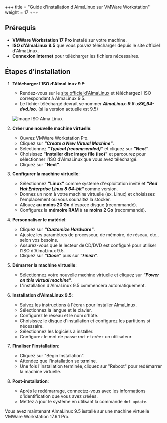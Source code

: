 +++
title = "Guide d'installation d'AlmaLinux sur VMWare Workstation"
weight = 17
+++

## Prérequis
- **VMWare Workstation 17 Pro** installé sur votre machine.
- **ISO d'AlmaLinux 9.5** que vous pouvez télécharger depuis le site officiel d'AlmaLinux.
- **Connexion Internet** pour télécharger les fichiers nécessaires.

## Étapes d'installation

1. **Télécharger l'ISO d'AlmaLinux 9.5**:
   - Rendez-vous sur le [site officiel d'AlmaLinux](https://almalinux.org/get-almalinux/) et téléchargez l'ISO correspondant à AlmaLinux 9.5.
   - Le fichier téléchargé devrait se nommer  ***AlmaLinux-9.5-x86_64-dvd.iso***. (si la version actuelle est 9.5)
	
   ![Image ISO Alma Linux](../telecharger-alma.png)

2. **Créer une nouvelle machine virtuelle**:
   - Ouvrez VMWare Workstation Pro.
   - Cliquez sur ***"Create a New Virtual Machine"***.
   - Sélectionnez ***"Typical (recommended)"*** et cliquez sur ***"Next"***.
   - Choisissez **"Installer disc image file (iso)"** et parcourez pour sélectionner l'ISO d'AlmaLinux que vous avez téléchargé.
   - Cliquez sur **"Next"**.

3. **Configurer la machine virtuelle**:
   - Sélectionnez **"Linux"** comme système d'exploitation invité et ***"Red Hat Enterprise Linux 8 64-bit"*** comme version.
   - Donnez un nom à votre machine virtuelle (ex. Linux) et choisissez l'emplacement où vous souhaitez la stocker.
   - Allouez **au moins 20 Go** d'espace disque (recommandé).
   - Configurez la **mémoire RAM** à **au moins 2 Go** (recommandé).

4. **Personnaliser le matériel**:
   - Cliquez sur ***"Customize Hardware"***.
   - Ajustez les paramètres de processeur, de mémoire, de réseau, etc., selon vos besoins.
   - Assurez-vous que le lecteur de CD/DVD est configuré pour utiliser l'ISO d'AlmaLinux 9.5.
   - Cliquez sur ***"Close"*** puis sur ***"Finish"***.

5. **Démarrer la machine virtuelle**:
   - Sélectionnez votre nouvelle machine virtuelle et cliquez sur ***"Power on this virtual machine"***.
   - L'installation d'AlmaLinux 9.5 commencera automatiquement.

6. **Installation d'AlmaLinux 9.5**:
   - Suivez les instructions à l'écran pour installer AlmaLinux.
   - Sélectionnez la langue et le clavier.
   - Configurez le réseau et le nom d'hôte.
   - Choisissez le disque d'installation et configurez les partitions si nécessaire.
   - Sélectionnez les logiciels à installer.
   - Configurez le mot de passe root et créez un utilisateur.

7. **Finaliser l'installation**:
   - Cliquez sur "Begin Installation".
   - Attendez que l'installation se termine.
   - Une fois l'installation terminée, cliquez sur "Reboot" pour redémarrer la machine virtuelle.

8. **Post-installation**:
   - Après le redémarrage, connectez-vous avec les informations d'identification que vous avez créées.
   - Mettez à jour le système en utilisant la commande `dnf update`.

Vous avez maintenant AlmaLinux 9.5 installé sur une machine virtuelle VMWare Workstation 17.6.1 Pro. 
